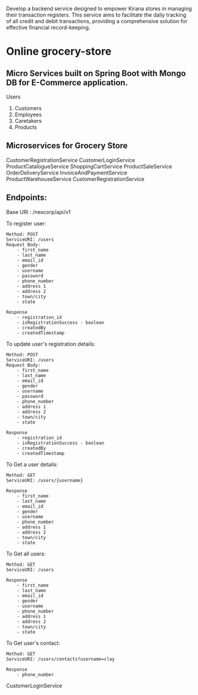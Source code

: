 Develop a backend service designed to empower Kirana stores in managing their
transaction registers. This service aims to facilitate the daily tracking of all credit and debit
transactions, providing a comprehensive solution for effective financial record-keeping.
# Online grocery-store

## Micro Services built on Spring Boot with Mongo DB for E-Commerce application.

Users

1. Customers
2. Employees
3. Caretakers
4. Products

## Microservices for Grocery Store

CustomerRegistrationService
CustomerLoginService
ProductCatalogueService
ShoppingCartService
ProductSaleService
OrderDeliveryService
InvoiceAndPaymentService
ProductWarehouseService
CustomerRegistrationService

## Endpoints:

Base URI : /nexcorp/api/v1

To register user:

	Method: POST
	ServiceURI: /users
	Request Body:
		- first_name
		- last_name
		- email_id
		- gender
		- username
		- password
		- phone_number
		- address 1
		- address 2
		- town/city
		- state
	
	Response
		- registration_id
		- isRegistrationSuccess - boolean
		- createdBy
		- createdTimestamp
		
To update user's registration details:

	Method: POST
	ServiceURI: /users
	Request Body:
		- first_name
		- last_name
		- email_id
		- gender
		- username
		- password
		- phone_number
		- address 1
		- address 2
		- town/city
		- state
	
	Response
		- registration_id
		- isRegistrationSuccess - boolean
		- createdBy
		- createdTimestamp
	
To Get a user details:

	Method: GET
	ServiceURI: /users/{username}
		
	Response
		- first_name
		- last_name
		- email_id
		- gender
		- username
		- phone_number
		- address 1
		- address 2
		- town/city
		- state

To Get all users:

	Method: GET
	ServiceURI: /users
		
	Response
		- first_name
		- last_name
		- email_id
		- gender
		- username
		- phone_number
		- address 1
		- address 2
		- town/city
		- state

To Get user's contact:

	Method: GET
	ServiceURI: /users/contacts?username=clay
		
	Response
		- phone_number

CustomerLoginService
